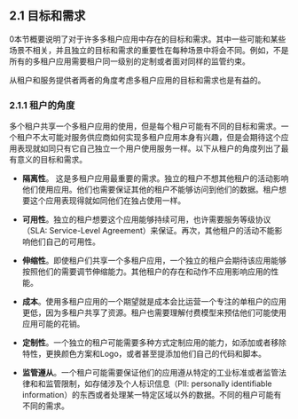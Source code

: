 ## 2.1 目标和需求

0本节概要说明了对于许多多租户应用中存在的目标和需求。其中一些可能和某些场景不相关，并且独立的目标和需求的重要性在每种场景中将会不同。例如，不是所有的多租户应用需要租户同一级别的定制或者面对同样的监管约束。

从租户和服务提供者两者的角度考虑多租户应用的目标和需求也是有益的。

### 2.1.1 租户的角度

多个租户共享一个多租户应用的使用，但是每个租户可能有不同的目标和需求。一个租户不太可能对服务供应商如何实现多租户应用本身有兴趣，但是会期待这个应用表现就如同只有它自己独立一个用户使用服务一样。以下从租户的角度列出了最有意义的目标和需求。

* **隔离性**。 这是多租户应用最重要的需求。独立的租户不想其他租户的活动影响他们使用应用。他们也需要保证其他的租户不能够访问到他们的数据。租户想要这个应用表现得就如同他们在独占使用一样。

* **可用性**。独立的租户想要这个应用能够持续可用，也许需要服务等级协议（SLA: Service-Level Agreement）来保证。再次，其他租户的活动不能影响他们自己的可用性。

* **伸缩性**。即使租户们共享一个多租户应用，一个独立的租户会期待该应用能够按照他们的需要调节伸缩能力。其他租户的存在和动作不应用影响应用的性能。
* **成本**。使用多租户应用的一个期望就是成本会比运营一个专注的单租户的应用更低，因为多租户共享了资源。租户也需要理解付费模型来预估他们可能使用应用可能的花销。
* **定制性**。一个独立的租户可能需要多种方式定制应用的能力，如添加或者移除特性，更换颜色方案和Logo，或者甚至提添加他们自己的代码和脚本。
* **监管遵从**。一个租户可能需要保证他们的应用遵从特定的工业标准或者监管法律和和监管限制，如存储涉及个人标识信息（PII: personally identifiable information）的东西或者处理某一特定区域以外的数据。不同的租户可能有不同的需求。

